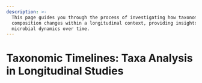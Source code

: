 ```yaml
---
description: >-
  This page guides you through the process of investigating how taxonomic
  composition changes within a longitudinal context, providing insights into
  microbial dynamics over time.
---
```


# Taxonomic Timelines: Taxa Analysis in Longitudinal Studies

